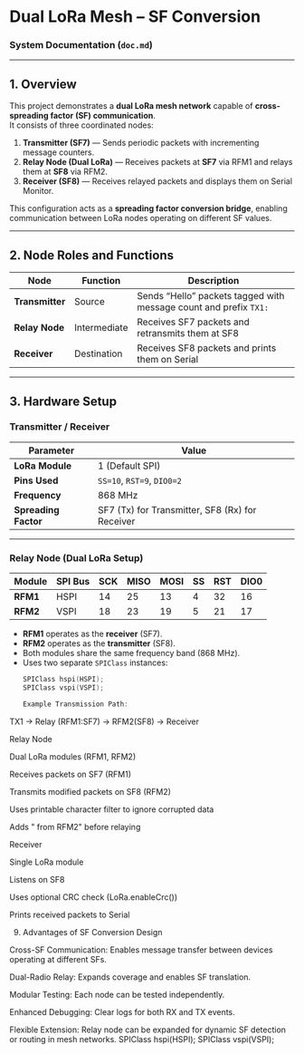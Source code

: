 # Dual LoRa Mesh – SF Conversion  
### System Documentation (`doc.md`)

---

## 1. Overview

This project demonstrates a **dual LoRa mesh network** capable of **cross-spreading factor (SF) communication**.  
It consists of three coordinated nodes:

1. **Transmitter (SF7)** — Sends periodic packets with incrementing message counters.  
2. **Relay Node (Dual LoRa)** — Receives packets at **SF7** via RFM1 and relays them at **SF8** via RFM2.  
3. **Receiver (SF8)** — Receives relayed packets and displays them on Serial Monitor.

This configuration acts as a **spreading factor conversion bridge**, enabling communication between LoRa nodes operating on different SF values.

---

## 2. Node Roles and Functions

| Node | Function | Description |
|------|-----------|-------------|
| **Transmitter** | Source | Sends “Hello” packets tagged with message count and prefix `TX1:` |
| **Relay Node** | Intermediate | Receives SF7 packets and retransmits them at SF8 |
| **Receiver** | Destination | Receives SF8 packets and prints them on Serial |

---

## 3. Hardware Setup

### Transmitter / Receiver

| Parameter | Value |
|------------|--------|
| **LoRa Module** | 1 (Default SPI) |
| **Pins Used** | `SS=10`, `RST=9`, `DIO0=2` |
| **Frequency** | 868 MHz |
| **Spreading Factor** | SF7 (Tx) for Transmitter, SF8 (Rx) for Receiver |

---

### Relay Node (Dual LoRa Setup)

| Module | SPI Bus | SCK | MISO | MOSI | SS | RST | DIO0 |
|---------|----------|-----|------|------|----|-----|------|
| **RFM1** | HSPI | 14 | 25 | 13 | 4 | 32 | 16 |
| **RFM2** | VSPI | 18 | 23 | 19 | 5 | 21 | 17 |

- **RFM1** operates as the **receiver** (SF7).  
- **RFM2** operates as the **transmitter** (SF8).  
- Both modules share the same frequency band (868 MHz).  
- Uses two separate `SPIClass` instances:
  ```cpp
  SPIClass hspi(HSPI);
  SPIClass vspi(VSPI);

  Example Transmission Path:

TX1 → Relay (RFM1:SF7) → RFM2(SF8) → Receiver

Relay Node

Dual LoRa modules (RFM1, RFM2)

Receives packets on SF7 (RFM1)

Transmits modified packets on SF8 (RFM2)

Uses printable character filter to ignore corrupted data

Adds " from RFM2" before relaying

Receiver

Single LoRa module

Listens on SF8

Uses optional CRC check (LoRa.enableCrc())

Prints received packets to Serial

9. Advantages of SF Conversion Design

Cross-SF Communication: Enables message transfer between devices operating at different SFs.

Dual-Radio Relay: Expands coverage and enables SF translation.

Modular Testing: Each node can be tested independently.

Enhanced Debugging: Clear logs for both RX and TX events.

Flexible Extension: Relay node can be expanded for dynamic SF detection or routing in mesh networks.
  SPIClass hspi(HSPI);
  SPIClass vspi(VSPI);
